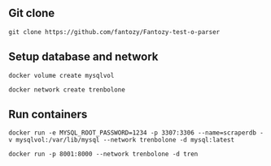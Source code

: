 ## Git clone

```
git clone https://github.com/fantozy/Fantozy-test-o-parser

```

## Setup database and network

```
docker volume create mysqlvol
```

```
docker network create trenbolone
```

## Run containers
```
docker run -e MYSQL_ROOT_PASSWORD=1234 -p 3307:3306 --name=scraperdb -v mysqlvol:/var/lib/mysql --network trenbolone -d mysql:latest
```

```
docker run -p 8001:8000 --network trenbolone -d tren
```